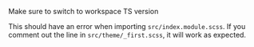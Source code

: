 Make sure to switch to workspace TS version

This should have an error when importing `src/index.module.scss`. If you comment
out the line in `src/theme/_first.scss`, it will work as expected.
